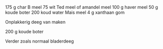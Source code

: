 175 g char B meel 
75 wit Ted meel of amandel meel 
100 g haver meel 
50 g koude boter
200 koud water
Mais meel
4 g xanthaan gom

 Onplakkerig deeg van maken

 200 g koude boter 

 Verder zoals normaal bladerdeeg
 
